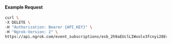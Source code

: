 <!-- Code generated for API Clients. DO NOT EDIT. -->

#### Example Request

```bash
curl \
-X DELETE \
-H "Authorization: Bearer {API_KEY}" \
-H "Ngrok-Version: 2" \
https://api.ngrok.com/event_subscriptions/esb_2h9aEUclLIWvolx3fcnyi28Evfy/sources/ip_policy_updated.v0
```
